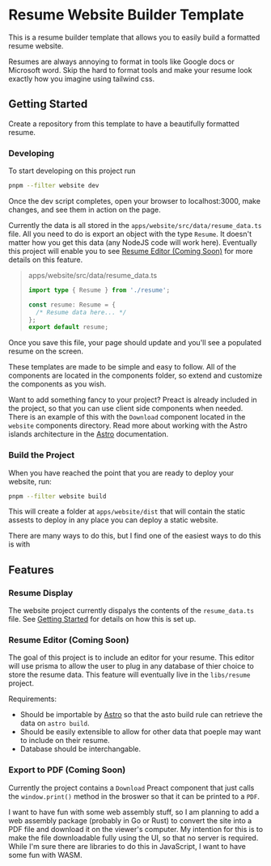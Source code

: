 # Resume Website Builder Template

This is a resume builder template that allows you to easily build a formatted resume website.

Resumes are always annoying to format in tools like Google docs or Microsoft word. Skip the hard to format tools and make your resume look exactly how you imagine using tailwind css.

## Getting Started

Create a repository from this template to have a beautifully formatted resume.

### Developing

To start developing on this project run

```sh
pnpm --filter website dev
```

Once the dev script completes, open your browser to localhost:3000, make changes, and see them in action on the page.

Currently the data is all stored in the `apps/website/src/data/resume_data.ts` file. All you need to do is export an object with the type `Resume`. It doesn't matter how you get this data (any NodeJS code will work here). Eventually this project will enable you to see [Resume Editor (Coming Soon)](<#resume-editor-(coming-soon)>) for more details on this feature.

> apps/website/src/data/resume_data.ts
>
> ```typescript
> import type { Resume } from './resume';
>
> const resume: Resume = {
>   /* Resume data here... */
> };
> export default resume;
> ```

Once you save this file, your page should update and you'll see a populated resume on the screen.

These templates are made to be simple and easy to follow. All of the components are located in the components folder, so extend and customize the components as you wish.

Want to add something fancy to your project? Preact is already included in the project, so that you can use client side components when needed. There is an example of this with the `Download` component located in the `website` components directory. Read more about working with the Astro islands architecture in the [Astro](https://docs.astro.build/en/concepts/islands/) documentation.

### Build the Project

When you have reached the point that you are ready to deploy your website, run:

```sh
pnpm --filter website build
```

This will create a folder at `apps/website/dist` that will contain the static assests to deploy in any place you can deploy a static website.

There are many ways to do this, but I find one of the easiest ways to do this is with

## Features

### Resume Display

The website project currently dispalys the contents of the `resume_data.ts` file. See [Getting Started](#getting-started) for details on how this is set up.

### Resume Editor (Coming Soon)

The goal of this project is to include an editor for your resume. This editor will use prisma to allow the user to plug in any database of thier choice to store the resume data. This feature will eventually live in the `libs/resume` project.

Requirements:

- Should be importable by [Astro](https://astro.build/) so that the asto build rule can retrieve the data on `astro build`.
- Should be easily extensible to allow for other data that poeple may want to include on their resume.
- Database should be interchangable.

### Export to PDF (Coming Soon)

Currently the project contains a `Download` Preact component that just calls the `window.print()` method in the broswer so that it can be printed to a `PDF`.

I want to have fun with some web assembly stuff, so I am planning to add a web assembly package (probably in Go or Rust) to convert the site into a PDF file and download it on the viewer's computer. My intention for this is to make the file downloadable fully using the UI, so that no server is required. While I'm sure there are libraries to do this in JavaScript, I want to have some fun with WASM.
